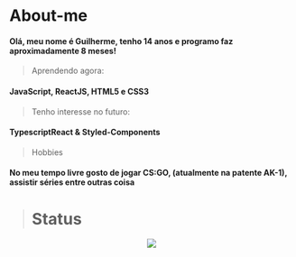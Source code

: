# About-me

#### Olá, meu nome é Guilherme, tenho 14 anos e programo faz aproximadamente 8 meses!

> Aprendendo agora:

#### JavaScript, ReactJS, HTML5 e CSS3

> Tenho interesse no futuro:

#### TypescriptReact & Styled-Components

> Hobbies

#### No meu tempo livre gosto de jogar CS:GO, (atualmente na patente AK-1), assistir séries entre outras coisa


> # Status

<p align = "center">
 <a href="https://github.com/gbrasil3g/">
 <img src = "https://github-readme-stats.vercel.app/api?username=gbrasil3g&show_icons=true&theme=dark&line_height=27">
 </a>
 </p>
